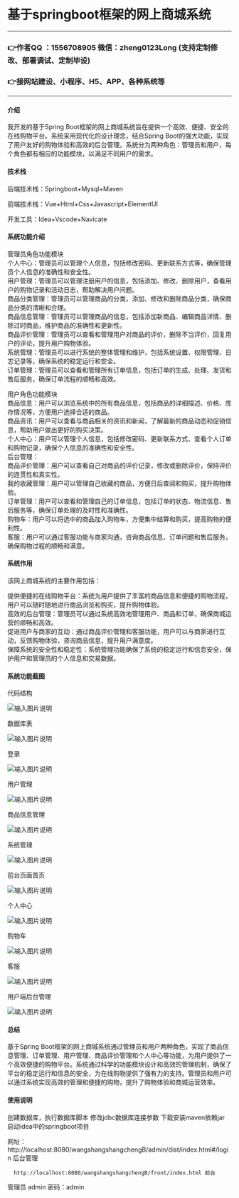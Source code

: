 # 基于springboot框架的网上商城系统

---
### 👉作者QQ ：1556708905 微信：zheng0123Long (支持定制修改、部署调试、定制毕设)

### 👉接网站建设、小程序、H5、APP、各种系统等

---

#### 介绍

我开发的基于Spring Boot框架的网上商城系统旨在提供一个高效、便捷、安全的在线购物平台。系统采用现代化的设计理念，结合Spring Boot的强大功能，实现了用户友好的购物体验和高效的后台管理。系统分为两种角色：管理员和用户，每个角色都有相应的功能模块，以满足不同用户的需求。

#### 技术栈

后端技术栈：Springboot+Mysql+Maven

前端技术栈：Vue+Html+Css+Javascript+ElementUI

开发工具：Idea+Vscode+Navicate

#### 系统功能介绍

管理员角色功能模块    
个人中心：管理员可以管理个人信息，包括修改密码、更新联系方式等，确保管理员个人信息的准确性和安全性。  
用户管理：管理员可以管理注册用户的信息，包括添加、修改、删除用户，查看用户的购物记录和活动日志，帮助解决用户问题。  
商品分类管理：管理员可以管理商品的分类，添加、修改和删除商品分类，确保商品分类的清晰和合理。  
商品信息管理：管理员可以管理商品的信息，包括添加新商品、编辑商品详情、删除过时商品，维护商品的准确性和更新性。  
商品评价管理：管理员可以查看和管理用户对商品的评价，删除不当评价，回复用户的评论，提升用户购物体验。  
系统管理：管理员可以进行系统的整体管理和维护，包括系统设置、权限管理、日志记录等，确保系统的稳定运行和安全。  
订单管理：管理员可以查看和管理所有订单信息，包括订单的生成、处理、发货和售后服务，确保订单流程的顺畅和高效。  

用户角色功能模块  
商品信息：用户可以浏览系统中的所有商品信息，包括商品的详细描述、价格、库存情况等，方便用户选择合适的商品。  
商品资讯：用户可以查看与商品相关的资讯和新闻，了解最新的商品动态和促销信息，帮助用户做出更好的购买决策。  
个人中心：用户可以管理个人信息，包括修改密码、更新联系方式、查看个人订单和购物记录，确保个人信息的准确性和安全性。  
后台管理：  
商品评价管理：用户可以查看自己对商品的评价记录，修改或删除评价，保持评价的连贯性和真实性。  
我的收藏管理：用户可以管理自己收藏的商品，方便日后查阅和购买，提升购物体验。  
订单管理：用户可以查看和管理自己的订单信息，包括订单的状态、物流信息、售后服务等，确保订单处理的及时性和准确性。  
购物车：用户可以将选中的商品加入购物车，方便集中结算和购买，提高购物的便利性。  
客服：用户可以通过客服功能与商家沟通，咨询商品信息、订单问题和售后服务，确保购物过程的顺畅和满意。  

#### 系统作用

该网上商城系统的主要作用包括：

提供便捷的在线购物平台：系统为用户提供了丰富的商品信息和便捷的购物流程，用户可以随时随地进行商品浏览和购买，提升购物体验。  
高效的后台管理：管理员可以通过系统高效地管理用户、商品和订单，确保商城运营的顺畅和高效。  
促进用户与商家的互动：通过商品评价管理和客服功能，用户可以与商家进行互动，反馈购物体验，咨询商品信息，提升用户满意度。  
保障系统的安全性和稳定性：系统管理功能确保了系统的稳定运行和信息安全，保护用户和管理员的个人信息和交易数据。  

#### 系统功能截图

代码结构

![输入图片说明](images/099655f45da82a13b47fef925f5d93f.png)

数据库表

![输入图片说明](images/970c7283cd77f4fd6e305ab60413b70.png)

登录

![输入图片说明](images/186ab9a8039a1a19c615c3e71de5660.png)

用户管理

![输入图片说明](images/326ef3a62187ffef505a24896a2284d.png)

商品信息管理

![输入图片说明](images/7543a89c99234d583c0b0ac1b9ad419.png)

系统管理

![输入图片说明](images/2915b8dcbc118d7a1964b89657a3685.png)

前台页面首页

![输入图片说明](images/4ea480af1d52877f0c7d1633af4eff6.png)

个人中心

![输入图片说明](images/88f3c60a5a8a8f124c7032d4e294cbd.png)

购物车

![输入图片说明](images/2a6194fe12bda8b2b702d201ada7fc8.png)

客服

![输入图片说明](images/060400e83a50f3638b9ede601925597.png)

用户端后台管理

![输入图片说明](images/46f2c510889261735ffbef91a7eace6.png)

#### 总结

基于Spring Boot框架的网上商城系统通过管理员和用户两种角色，实现了商品信息管理、订单管理、用户管理、商品评价管理和个人中心等功能，为用户提供了一个高效便捷的购物平台。系统通过科学的功能模块设计和高效的管理机制，确保了平台的稳定运行和信息的安全，为在线购物提供了强有力的支持。管理员和用户可以通过系统实现高效的管理和便捷的购物，提升了购物体验和商城运营效率。

#### 使用说明

创建数据库，执行数据库脚本 修改jdbc数据库连接参数 下载安装maven依赖jar 启动idea中的springboot项目

网址：http://localhost:8080/wangshangshangchengB/admin/dist/index.html#/login 后台管理

      http://localhost:8080/wangshangshangchengB/front/index.html 前台

管理员  admin  密码：admin     